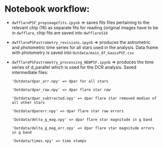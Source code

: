 # Notebook workflow:

- `dwfflarePSF_prepimagefits.ipynb` => saves fits files pertaining to the relevant chip (16) as separate fits for reading (original images have to be in `dwfflare`, chip fits are saved into `dwfflareS18` 
- `dwfflarePSFastrometry_revisions.ipynb` => produces the astrometric and photometric time series for all stars used in the analysis. Data frame with photometry is saved into `Outdata/main_df_GaussPSF.csv`
- `dwfflarePSFastrometry_processing_NEWPSF.ipynb` => produces the time series of d_parallel which is used for the DCR analysis. Saved intermediate files: 

      'Outdata/dpar_arr.npy' => dpar for all stars

      'Outdata/dpar_raw.npy' => dpar flare star raw

      'Outdata/dpar_subtracted.npy' => dpar flare star removed median of all other stars

      'Outdata/dparerr.npy' => dpar flare star raw errors

      'Outdata/delta_g_mag.npy' => dpar flare star magnitude in g band

      'Outdata/delta_g_mag_err.npy' => dpar flare star magnitude errors in g band

      'Outdata/times.npy' => time stamps
